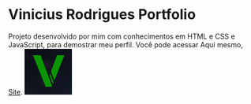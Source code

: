 # Vinicius Rodrigues Portfolio
Projeto desenvolvido por mim com conhecimentos em HTML e CSS e JavaScript, para demostrar meu perfil.
Você pode acessar Aqui mesmo, [Site](https://viniciusrodrigues.netlify.app).
<img src="Captura de tela 2023-09-22 173525.png" alt="logo">
